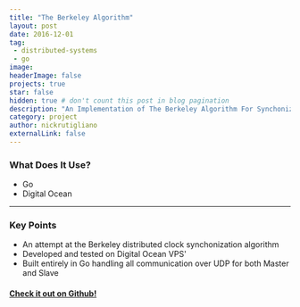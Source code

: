 ```yaml
---
title: "The Berkeley Algorithm"
layout: post
date: 2016-12-01
tag:
 - distributed-systems
 - go
image: 
headerImage: false
projects: true
star: false
hidden: true # don't count this post in blog pagination
description: "An Implementation of The Berkeley Algorithm For Synchonizing Clocks In Distributed Systems"
category: project
author: nickrutigliano
externalLink: false
---
```


### What Does It Use?

- Go
- Digital Ocean

---

### Key Points

- An attempt at the Berkeley distributed clock synchonization algorithm
- Developed and tested on Digital Ocean VPS'
- Built entirely in Go handling all communication over UDP for both Master and Slave

#### [Check it out on Github!](https://www.github.com/rutigs/blockchain-kvstore)

